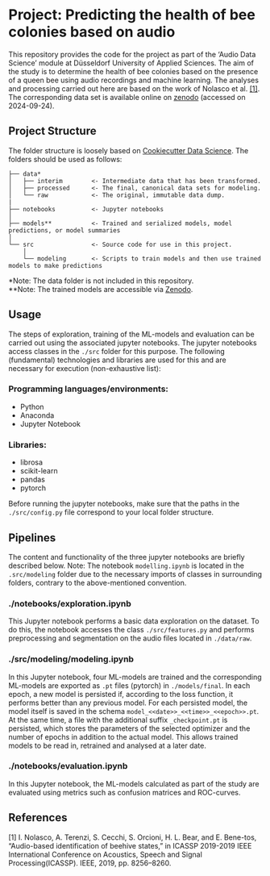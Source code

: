 # Project: Predicting the health of bee colonies based on audio

This repository provides the code for the project as part of the ‘Audio Data Science’ module at Düsseldorf University of Applied Sciences. The aim of the study is to determine the health of bee colonies based on the presence of a queen bee using audio recordings and machine learning. The analyses and processing carried out here are based on the work of Nolasco et al. [\[1\]](#Nolasco19). The corresponding data set is available online on [zenodo](https://zenodo.org/records/2667806) (accessed on 2024-09-24).

## Project Structure

The folder structure is loosely based on [Cookiecutter Data Science](https://cookiecutter-data-science.drivendata.org/). The folders should be used as follows:

```
├── data*
│   ├── interim        <- Intermediate data that has been transformed.
│   ├── processed      <- The final, canonical data sets for modeling.
│   └── raw            <- The original, immutable data dump.
|
├── notebooks          <- Jupyter notebooks
│
├── models**           <- Trained and serialized models, model predictions, or model summaries
│
└── src                <- Source code for use in this project.
    │
    └── modeling       <- Scripts to train models and then use trained models to make predictions
```

\*Note: The data folder is not included in this repository.  
\*\*Note: The trained models are accessible via [Zenodo](https://zenodo.org/).

## Usage

The steps of exploration, training of the ML-models and evaluation can be carried out using the associated jupyter notebooks. The jupyter notebooks access classes in the `./src` folder for this purpose. The following (fundamental) technologies and libraries are used for this and are necessary for execution (non-exhaustive list):

### Programming languages/environments:

- Python
- Anaconda
- Jupyter Notebook

### Libraries:

- librosa
- scikit-learn
- pandas
- pytorch

Before running the jupyter notebooks, make sure that the paths in the `./src/config.py` file correspond to your local folder structure.

## Pipelines

The content and functionality of the three jupyter notebooks are briefly described below. Note: The notebook `modelling.ipynb` is located in the `.src/modeling` folder due to the necessary imports of classes in surrounding folders, contrary to the above-mentioned convention.

### ./notebooks/exploration.ipynb

This Jupyter notebook performs a basic data exploration on the dataset. To do this, the notebook accesses the class `./src/features.py` and performs preprocessing and segmentation on the audio files located in `./data/raw`.

### ./src/modeling/modeling.ipynb

In this Jupyter notebook, four ML-models are trained and the corresponding ML-models are exported as `.pt` files (pytorch) in `./models/final`. In each epoch, a new model is persisted if, according to the loss function, it performs better than any previous model. For each persisted model, the model itself is saved in the schema `model_<<date>>_<<time>>_<<epoch>>.pt`. At the same time, a file with the additional suffix `_checkpoint.pt` is persisted, which stores the parameters of the selected optimizer and the number of epochs in addition to the actual model. This allows trained models to be read in, retrained and analysed at a later date.

### ./notebooks/evaluation.ipynb

In this Jupyter notebook, the ML-models calculated as part of the study are evaluated using metrics such as confusion matrices and ROC-curves.

## References

<a name="Nolasco19"></a> [1] I. Nolasco, A. Terenzi, S. Cecchi, S. Orcioni, H. L. Bear, and E. Bene-tos, “Audio-based identification of beehive states,” in ICASSP 2019-2019 IEEE International Conference on Acoustics, Speech and Signal Processing(ICASSP). IEEE, 2019, pp. 8256–8260.
